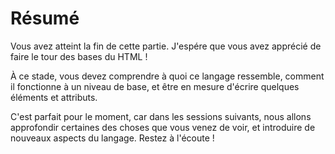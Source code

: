 # Résumé

Vous avez atteint la fin de cette partie. J'espére que vous avez apprécié de faire le tour des bases du HTML ! 

À ce stade, vous devez comprendre à quoi ce langage ressemble, comment il fonctionne à un niveau de base, et être en mesure d'écrire quelques éléments et attributs. 

C'est parfait pour le moment, car dans les sessions suivants, nous allons approfondir certaines des choses que vous venez de voir, et introduire de nouveaux aspects du langage. Restez à l'écoute !